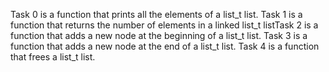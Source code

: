 Task 0 is a function that prints all the elements of a list_t list.
Task 1 is a function that returns the number of elements in a linked list_t listTask 2 is a function that adds a new node at the beginning of a list_t list.
Task 3 is a function that adds a new node at the end of a list_t list.
Task 4 is a function that frees a list_t list.
